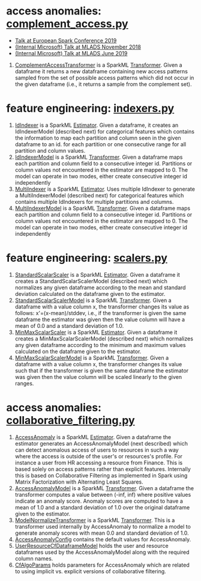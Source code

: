 # access anomalies: [complement_access.py](../src/main/python/mmlspark/cyber/ml/access_anomalies/complement_access.py)
- [Talk at European Spark Conference 2019](https://databricks.com/session_eu19/cybermltoolkit-anomaly-detection-as-a-scalable-generic-service-over-apache-spark)
- [(Internal Microsoft) Talk at MLADS November 2018](https://resnet.microsoft.com/video/42395)
- [(Internal Microsoft) Talk at MLADS June 2019](https://resnet.microsoft.com/video/43618)

1. [ComplementAccessTransformer](../src/main/python/mmlspark/cyber/ml/access_anomalies/complement_access.py)
   is a SparkML [Transformer](https://spark.apache.org/docs/2.2.0/api/java/index.html?org/apache/spark/ml/Transformer.html).
   Given a dataframe it returns a new dataframe containing new access patterns sampled from
   the set of possible access patterns which did not occur in the given dataframe
   (i.e., it returns a sample from the complement set).

# feature engineering: [indexers.py](../src/main/python/mmlspark/cyber/ml/feature_engineering/indexers.py)
1. [IdIndexer](../src/main/python/mmlspark/cyber/ml/feature_engineering/indexers.py)
   is a SparkML [Estimator](https://spark.apache.org/docs/2.2.0/api/java/index.html?org/apache/spark/ml/Estimator.html).
   Given a dataframe, it creates an IdIndexerModel (described next) for categorical features which
   contains the information to map each partition and column seen in the given dataframe to an id.
   for each partition or one consecutive range for all partition and column values.
2. [IdIndexerModel](../src/main/python/mmlspark/cyber/ml/feature_engineering/indexers.py)
   is a SparkML [Transformer](https://spark.apache.org/docs/2.2.0/api/java/index.html?org/apache/spark/ml/Transformer.html).
   Given a dataframe maps each partition and column field to a consecutive integer id.
   Partitions or column values not encountered in the estimator are mapped to 0.
   The model can operate in two modes, either create consecutive integer id independently 
3. [MultiIndexer](../src/main/python/mmlspark/cyber/ml/feature_engineering/indexers.py)
   is a SparkML [Estimator](https://spark.apache.org/docs/2.2.0/api/java/index.html?org/apache/spark/ml/Estimator.html).
   Uses multiple IdIndexer to generate a MultiIndexerModel (described next) for categorical features which
   contains multiple IdIndexers for multiple partitions and columns.
4. [MultiIndexerModel](../src/main/python/mmlspark/cyber/ml/feature_engineering/indexers.py)
   is a SparkML [Transformer](https://spark.apache.org/docs/2.2.0/api/java/index.html?org/apache/spark/ml/Transformer.html).
   Given a dataframe maps each partition and column field to a consecutive integer id.
   Partitions or column values not encountered in the estimator are mapped to 0.
   The model can operate in two modes, either create consecutive integer id independently 

# feature engineering: [scalers.py](../src/main/python/mmlspark/cyber/ml/feature_engineering/scalers.py)
1. [StandardScalarScaler](../src/main/python/mmlspark/cyber/ml/feature_engineering/scalers.py)
   is a SparkML [Estimator](https://spark.apache.org/docs/2.2.0/api/java/index.html?org/apache/spark/ml/Estimator.html).
   Given a dataframe it creates a StandardScalarScalerModel (described next) which normalizes
   any given dataframe according to the mean and standard deviation calculated on the 
   dataframe given to the estimator.
2. [StandardScalarScalerModel](../src/main/python/mmlspark/cyber/ml/feature_engineering/scalers.py)
   is a SparkML [Transformer](https://spark.apache.org/docs/2.2.0/api/java/index.html?org/apache/spark/ml/Transformer.html).
   Given a dataframe with a value column x, the transformer changes its value as follows:
   x'=(x-mean)/stddev, i.e., if the transformer is given the same dataframe the estimator 
   was given then the value column will have a mean of 0.0 and a standard deviation of 1.0.
3. [MinMaxScalarScaler](../src/main/python/mmlspark/cyber/ml/feature_engineering/scalers.py)
   is a SparkML [Estimator](https://spark.apache.org/docs/2.2.0/api/java/index.html?org/apache/spark/ml/Estimator.html).
   Given a dataframe it creates a MinMaxScalarScalerModel (described next) which normalizes
   any given dataframe according to the minimum and maximum values calculated on the 
   dataframe given to the estimator.
4. [MinMaxScalarScalerModel](../src/main/python/mmlspark/cyber/ml/feature_engineering/scalers.py)
   is a SparkML [Transformer](https://spark.apache.org/docs/2.2.0/api/java/index.html?org/apache/spark/ml/Transformer.html).
   Given a dataframe with a value column x, the transformer changes its value such that 
   if the transformer is given the same dataframe the estimator 
   was given then the value column will be scaled linearly to the given ranges.

# access anomalies: [collaborative_filtering.py](../src/main/python/mmlspark/cyber/ml/access_anomalies/collaborative_filtering.py)
1. [AccessAnomaly](../src/main/python/mmlspark/cyber/ml/access_anomalies/collaborative_filtering.py)
   is a SparkML [Estimator](https://spark.apache.org/docs/2.2.0/api/java/index.html?org/apache/spark/ml/Estimator.html).
   Given a dataframe the estimator generates an AccessAnomalyModel (next described) which
   can detect anomalous access of users to resources in such a way where the access
   is outside of the user's or resources's profile. For instance a user from HR accessing
   a resource from Finance. This is based solely on access patterns rather than explicit features.
   Internally this is based on Collaborative Filtering as implemented in Spark using 
   Matrix Factorization with Alternating Least Squares.
2. [AccessAnomalyModel](../src/main/python/mmlspark/cyber/ml/access_anomalies/collaborative_filtering.py)
   is a SparkML [Transformer](https://spark.apache.org/docs/2.2.0/api/java/index.html?org/apache/spark/ml/Transformer.html).
   Given a dataframe the transformer computes a value between (-inf, inf) where positive 
   values indicate an anomaly score. Anomaly scores are computed to have a mean of 1.0
   and a standard deviation of 1.0 over the original dataframe given to the estimator.
3. [ModelNormalizeTransformer](../src/main/python/mmlspark/cyber/ml/access_anomalies/collaborative_filtering.py)
   is a SparkML [Transformer](https://spark.apache.org/docs/2.2.0/api/java/index.html?org/apache/spark/ml/Transformer.html).
   This is a transformer used internally by AccessAnomaly to normalize a model to generate
   anomaly scores with mean 0.0 and standard deviation of 1.0.
4. [AccessAnomalyConfig](../src/main/python/mmlspark/cyber/ml/access_anomalies/collaborative_filtering.py)
   contains the default values for AccessAnomaly.
5. [UserResourceCfDataframeModel](../src/main/python/mmlspark/cyber/ml/access_anomalies/collaborative_filtering.py)
   holds the user and resource dataframes used by the AccessAnomalyModel along 
   with the required column names.
6. [CfAlgoParams](../src/main/python/mmlspark/cyber/ml/access_anomalies/collaborative_filtering.py)
   holds parameters for AccessAnomaly which are related to using implicit vs.
   explicit versions of collaborative filtering.
